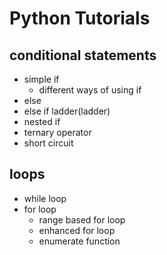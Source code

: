 # Python Tutorials

## conditional statements
- simple if
    - different ways of using if
- else
- else if ladder(ladder)
- nested if
- ternary operator
- short circuit

## loops

- while loop
- for loop
    - range based for loop
    - enhanced for loop
    - enumerate function